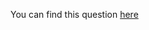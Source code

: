 You can find this question [here](https://www.hackerrank.com/challenges/birthday-cake-candles/problem)
